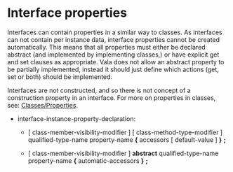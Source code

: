 

Interface properties
====================

Interfaces can contain properties in a similar way to classes. As interfaces can not contain per instance data, interface properties cannot be created automatically. This means that all properties must either be declared abstract (and implemented by implementing classes,)
or have explicit get and set clauses as appropriate. Vala does not allow an abstract property to be partially implemented, instead it should just define which actions (get, set or both) should be implemented.

Interfaces are not constructed, and so there is not concept of a construction property in an interface. For more on properties in classes, see: [Classes/Properties](http://wiki.gnome.org/action/show/Projects/Vala/Manual/Export/Vala/Manual/Classes#Properties).

-   interface-instance-property-declaration:

    -   [ class-member-visibility-modifier ] [ class-method-type-modifier ] qualified-type-name property-name **{** accessors [ default-value ] **}** **;**

    -   [ class-member-visibility-modifier ] **abstract** qualified-type-name property-name **{** automatic-accessors **}** **;**

